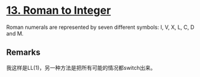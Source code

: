 # [13. Roman to Integer](https://leetcode.com/problems/roman-to-integer/)

Roman numerals are represented by seven different symbols: I, V, X, L, C, D and M.

## Remarks

我这样是LL(1)，另一种方法是把所有可能的情况都switch出来。
